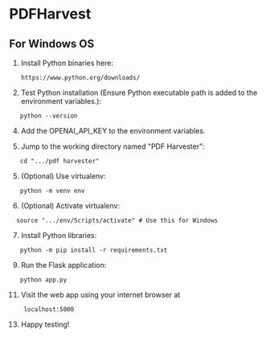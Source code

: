 # PDFHarvest

## For Windows OS

1. Install Python binaries here:
   ```
   https://www.python.org/downloads/
   ```
3. Test Python installation (Ensure Python executable path is added to the environment variables.):
```
   python --version
```


4. Add the OPENAI_API_KEY to the environment variables.

5. Jump to the working directory named "PDF Harvester":
```
   cd ".../pdf harvester"
```


5. (Optional) Use virtualenv:
```
   python -m venv env
```


6. (Optional) Activate virtualenv:
 ```
   source ".../env/Scripts/activate" # Use this for Windows
```


7. Install Python libraries:
```
   python -m pip install -r requirements.txt
```


9. Run the Flask application:
```
   python app.py
```

11. Visit the web app using your internet browser at
```
    localhost:5000
```

13. Happy testing!

